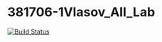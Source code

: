 # 381706-1Vlasov_All_Lab

[![Build Status](https://travis-ci.org/381706-1VlasovAndrey/381706-1Vlasov_All_Lab.svg?branch=master)](https://travis-ci.org/381706-1VlasovAndrey/381706-1Vlasov_All_Lab)